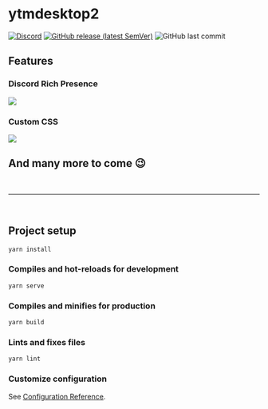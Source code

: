 # ytmdesktop2

[![Discord](https://img.shields.io/discord/834826233195003944?color=%237289DA&label=discord&logo=discord&logoColor=%23ffffff&style=for-the-badge)](https://discord.gg/dq4bZMhMjT)
[![GitHub release (latest SemVer)](https://img.shields.io/github/v/release/Venipa/ytmdesktop2?style=for-the-badge)](https://github.com/Venipa/ytmdesktop2/releases/latest)
![GitHub last commit](https://img.shields.io/github/last-commit/Venipa/ytmdesktop2?style=for-the-badge)
## Features

### Discord Rich Presence

![](https://i.mavis.moe/f/XMkSA6jQOv/discord-2021-04-22-01-07-41jpg.jpg)
### Custom CSS

![](https://i.mavis.moe/f/gM7xdf82eR/youtube-music-for-desktop-2021-04-22-01-12-20jpg.jpg)

## And many more to come 😉
&nbsp;&nbsp;

---------------
&nbsp;&nbsp;
## Project setup
```
yarn install
```

### Compiles and hot-reloads for development
```
yarn serve
```

### Compiles and minifies for production
```
yarn build
```

### Lints and fixes files
```
yarn lint
```

### Customize configuration
See [Configuration Reference](https://cli.vuejs.org/config/).
